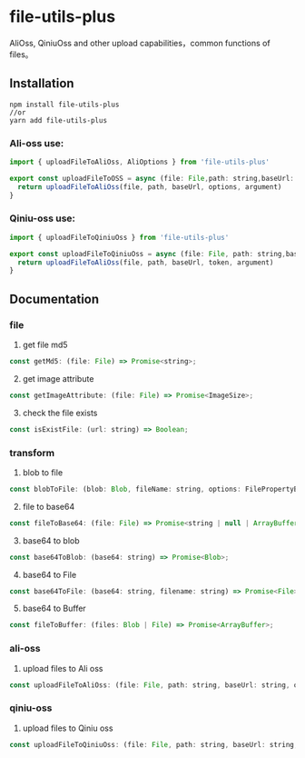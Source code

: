 # file-utils-plus
AliOss, QiniuOss and other upload capabilities，common functions of files。

## Installation

```
npm install file-utils-plus
//or
yarn add file-utils-plus
```

### Ali-oss use:

```javascript
import { uploadFileToAliOss, AliOptions } from 'file-utils-plus'

export const uploadFileToOSS = async (file: File,path: string,baseUrl: string, options: AliOptions, argument?: Object) => {
  return uploadFileToAliOss(file, path, baseUrl, options, argument)
}

```

### Qiniu-oss use:

```javascript
import { uploadFileToQiniuOss } from 'file-utils-plus'

export const uploadFileToQiniuOss = async (file: File, path: string,baseUrl:string,token: string, argument?: Object) => {
  return uploadFileToAliOss(file, path, baseUrl, token, argument)
}

```

## Documentation

### file
1. get file md5

  ```javascript
  const getMd5: (file: File) => Promise<string>;
  ```
2. get image attribute

  ```javascript
  const getImageAttribute: (file: File) => Promise<ImageSize>;
  ```
3. check the file exists

  ```javascript
  const isExistFile: (url: string) => Boolean;
  ```

### transform

1. blob to file

  ```javascript
  const blobToFile: (blob: Blob, fileName: string, options: FilePropertyBag | undefined) => File;
  ```
2. file to base64

  ```javascript
  const fileToBase64: (file: File) => Promise<string | null | ArrayBuffer | undefined>;
  ```
3. base64 to blob

  ```javascript
  const base64ToBlob: (base64: string) => Promise<Blob>;
  ```

4. base64 to File

  ```javascript
  const base64ToFile: (base64: string, filename: string) => Promise<File>;
  ```  

5. base64 to Buffer

  ```javascript
  const fileToBuffer: (files: Blob | File) => Promise<ArrayBuffer>;
  ```


  ### ali-oss
1. upload files to Ali oss

  ```javascript
  const uploadFileToAliOss: (file: File, path: string, baseUrl: string, options: AliOptions, argument?: any) => Promise<UploadInfo>;
  ```

  ### qiniu-oss

  1. upload files to Qiniu oss

  ```javascript
  const uploadFileToQiniuOss: (file: File, path: string, baseUrl: string, token: string, argument?: any) => Promise<UploadInfo>;
  ```